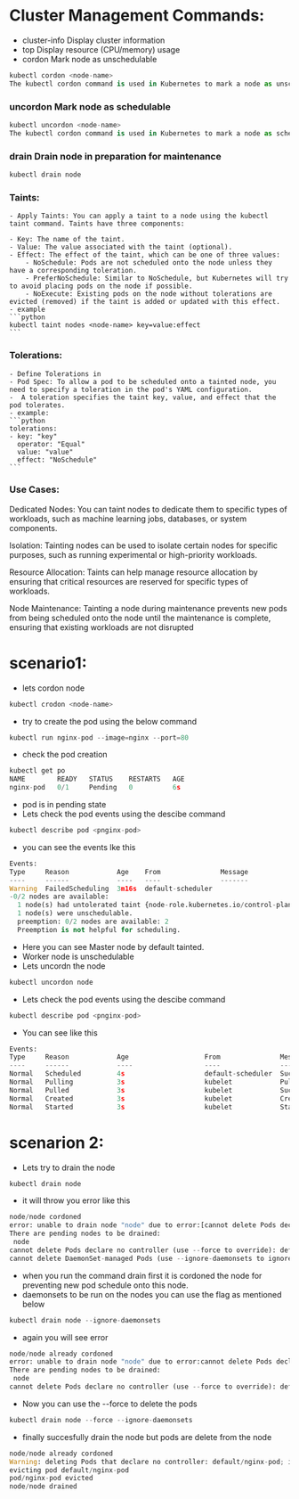 # Cluster Management Commands:
  * cluster-info    Display cluster information
  * top             Display resource (CPU/memory) usage
  * cordon          Mark node as unschedulable
  ```python
  kubectl cordon <node-name>
  The kubectl cordon command is used in Kubernetes to mark a node as unschedulable. When you "cordon" a node, Kubernetes will prevent new pods from being scheduled onto that node. However, it allows existing pods on the node to continue running until they terminate or are manually moved elsewhere.

  ```
### uncordon        Mark node as schedulable
  ```python
  kubectl uncordon <node-name>
  The kubectl cordon command is used in Kubernetes to mark a node as schedulable.
  ```

### drain           Drain node in preparation for maintenance
  ```python
  kubectl drain node
  ```



  
### Taints:
    - Apply Taints: You can apply a taint to a node using the kubectl taint command. Taints have three components:

    - Key: The name of the taint.
    - Value: The value associated with the taint (optional).
    - Effect: The effect of the taint, which can be one of three values:
        - NoSchedule: Pods are not scheduled onto the node unless they have a corresponding toleration.
        - PreferNoSchedule: Similar to NoSchedule, but Kubernetes will try to avoid placing pods on the node if possible.
        - NoExecute: Existing pods on the node without tolerations are evicted (removed) if the taint is added or updated with this effect.
    - example
    ```python
    kubectl taint nodes <node-name> key=value:effect
    ```
### Tolerations:
    - Define Tolerations in 
    - Pod Spec: To allow a pod to be scheduled onto a tainted node, you need to specify a toleration in the pod's YAML configuration.
    -  A toleration specifies the taint key, value, and effect that the pod tolerates.
    - example:
    ```python
    tolerations:
    - key: "key"
      operator: "Equal"
      value: "value"
      effect: "NoSchedule"
    ```
### Use Cases:
Dedicated Nodes: You can taint nodes to dedicate them to specific types of workloads, such as machine learning jobs, databases, or system components.

Isolation: Tainting nodes can be used to isolate certain nodes for specific purposes, such as running experimental or high-priority workloads.

Resource Allocation: Taints can help manage resource allocation by ensuring that critical resources are reserved for specific types of workloads.

Node Maintenance: Tainting a node during maintenance prevents new pods from being scheduled onto the node until the maintenance is complete, ensuring that existing workloads are not disrupted



# scenario1:
  - lets cordon node
  ```python
  kubectl crodon <node-name>
  ```
  - try to create the pod using the below command
  ```python
  kubectl run nginx-pod --image=nginx --port=80
  ```
  - check the pod creation

  ```python
  kubectl get po
  NAME        READY   STATUS    RESTARTS   AGE
  nginx-pod   0/1     Pending   0          6s
  ```
  - pod is in pending state 
  - Lets check the pod events using the descibe command
  ```python
  kubectl describe pod <pnginx-pod>
  ```
  - you can see the events lke this

  ```python
  Events:
  Type     Reason            Age    From               Message
  ----     ------            ----   ----               -------
  Warning  FailedScheduling  3m16s  default-scheduler  
  -0/2 nodes are available:
    1 node(s) had untolerated taint {node-role.kubernetes.io/control-plane: },
    1 node(s) were unschedulable.
    preemption: 0/2 nodes are available: 2 
    Preemption is not helpful for scheduling.

  ```
  - Here you can see Master node by default tainted.
  - Worker node is unschedulable
  - Lets uncordn the node
  ```python
  kubectl uncordon node
  ```
  - Lets check the pod events using the descibe command
  ```python
  kubectl describe pod <pnginx-pod>
  ```
  - You can see like this

  ```python
  Events:
  Type     Reason            Age                   From               Message
  ----     ------            ----                  ----               -------
  Normal   Scheduled         4s                    default-scheduler  Successfully assigned default/nginx-pod to node
  Normal   Pulling           3s                    kubelet            Pulling image "nginx"
  Normal   Pulled            3s                    kubelet            Successfully pulled image "nginx" in 172ms (172ms including waiting)
  Normal   Created           3s                    kubelet            Created container nginx-pod
  Normal   Started           3s                    kubelet            Started container nginx-pod
  ```

# scenarion 2:

- Lets try to drain the node
```python
kubectl drain node
```
- it will throw you error like this 
```python
node/node cordoned
error: unable to drain node "node" due to error:[cannot delete Pods declare no controller (use --force to override): default/nginx-pod, cannot delete DaemonSet-managed Pods (use --ignore-daemonsets to ignore): kube-flannel/kube-flannel-ds-jlm66, kube-system/kube-proxy-kpg95], continuing command...
There are pending nodes to be drained:
 node
cannot delete Pods declare no controller (use --force to override): default/nginx-pod
cannot delete DaemonSet-managed Pods (use --ignore-daemonsets to ignore): kube-flannel/kube-flannel-ds-jlm66, kube-system/kube-proxy-kpg95
```
- when you run the command drain first it is cordoned the node for preventing new pod schedule onto this node.
- daemonsets to be run on the nodes you can use the flag as mentioned below
```python
kubectl drain node --ignore-daemonsets
```
- again you will see error

```python
node/node already cordoned
error: unable to drain node "node" due to error:cannot delete Pods declare no controller (use --force to override): default/nginx-pod, continuing command...
There are pending nodes to be drained:
 node
cannot delete Pods declare no controller (use --force to override): default/nginx-pod
```
-  Now you can use the --force to delete the pods
```python
kubectl drain node --force --ignore-daemonsets
```
- finally succesfully drain the node but pods are delete from the node

```python
node/node already cordoned
Warning: deleting Pods that declare no controller: default/nginx-pod; ignoring DaemonSet-managed Pods: kube-flannel/kube-flannel-ds-jlm66, kube-system/kube-proxy-kpg95
evicting pod default/nginx-pod
pod/nginx-pod evicted
node/node drained
```
